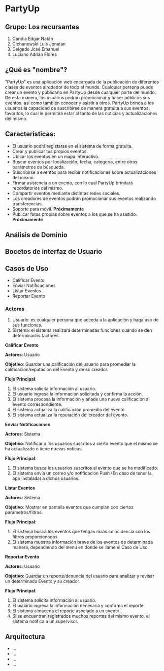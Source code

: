 # PartyUp

## Grupo: Los recursantes

1. Candia Edgar Natán
2. Cichanowski Luis Jonatan
3. Delgado José Emanuel
4. Luciano Adrián Flores

## ¿Qué es "nombre"?

"PartyUp" es una aplicación web encargada de la publicación de diferentes clases de eventos alrededor de todo el mundo. Cualquier persona puede crear
un evento y publicarlo en PartyUp desde cualquier parte del mundo. De esta manera, los usuarios podrán promocionar y hacer públicos sus eventos, 
así como también conocer y asistir a otros. PartyUp brinda a los usuarios la capacidad de suscribirse de manera gratuita a sus eventos favoritos,
lo cual le permitirá estar al tanto de las noticias y actualizaciones del mismo.

## Características:

  * El usuario podrá registarse en el sistema de forma gratuita.
  * Crear y publicar tus propios eventos.
  * Ubicar los eventos en un mapa interactivo.
  * Buscar eventos por localización, fecha, categoría, entre otros parámetros de búsqueda.
  * Suscribirse a eventos para recibir notificaciones sobre actualizaciones del mismo.
  * Firmar asistencia a un evento, con lo cual PartyUp brindará recordatorios del mismo.
  * Compartir eventos mediante distintas redes sociales.
  * Los creadores de eventos podrán promocionar sus eventos realizando transferencias.
  * Soporte para móvil. **Próximamente**
  * Publicar fotos propias sobre eventos a los que se ha asistido. **Próximamente**
  
## Análisis de Dominio



## Bocetos de interfaz de Usuario



## Casos de Uso

- Calificar Evento
- Enviar Notificaciones
- Listar Eventos
- Reportar Evento

### Actores

1. Usuario: es cualquier persona que acceda a la aplicación y haga uso de sus funciones.
2. Sistema: el sistema realizará determinadas funciones cuando se den determinados factores.


__Calificar Evento__

__Actores__: Usuario

__Objetivo__: Guardar una calificación del usuario para promediar la calificación/reputación del Evento y de su creador.

__Flujo Principal__:

1. El sistema solicita información al usuario.
2. El usuario ingresa la información solicitada y confirma la acción.
3. El sistema procesa la información y añade una nueva calificación al evento correspondiente.
4. El sistema actualiza la calificación promedio del evento.
5. El sistema actualiza la reputación del creador del evento.


__Enviar Notificaciones__

__Actores__: Sistema

__Objetivo__: Notificar a los usuarios suscritos a cierto evento que el mismo se ha actualizado o tiene nuevas noticas.

__Flujo Principal__:

1. El sistema busca los usuarios suscritos al evento que se ha modificado.
2. El sistema envía un correo y/o notificación Push (En caso de tener la app instalada) a dichos usuarios.


__Listar Eventos__

__Actores__: Sistema

__Objetivo__: Mostrar en pantalla eventos que cumplan con ciertos parámetros/filtros.

__Flujo Principal__:

1. El sistema busca los eventos que tengan maás coincidencia con los filtros proporcionados.
2. El sistema muestra información breve de los eventos de determinada manera, dependiendo del menú en donde se llame el Caso de Uso.


__Reportar Evento__

__Actores__: Usuario

__Objetivo__: Guardar un reporte/denuncia del usuario para analizar y revisar un determinado Evento y su creador.

__Flujo Principal__:

1. El sistema solicita información al usuario.
2. El usuario ingresa la información necesaria y confirma el reporte.
3. El sistema almacena el reporte asociado a un evento.
4. Si se encuentran registrados muchos reportes del mismo evento, el sistema notifica a un supervisor.


## Arquitectura

- ...
- ...
- ...
- ...
